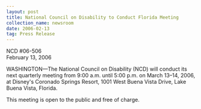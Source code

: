 ```yaml
---
layout: post
title: National Council on Disability to Conduct Florida Meeting
collection_name: newsroom
date: 2006-02-13
tag: Press Release
---
```

NCD #06-506\
February 13, 2006 

WASHINGTON—The National Council on Disability (NCD) will conduct its next quarterly meeting from 9:00 a.m. until 5:00 p.m. on March 13–14, 2006, at Disney's Coronado Springs Resort, 1001 West Buena Vista Drive, Lake Buena Vista, Florida.

This meeting is open to the public and free of charge.